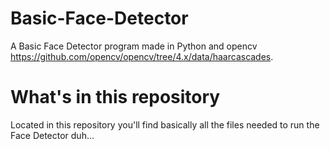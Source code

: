 # Basic-Face-Detector
A Basic Face Detector program made in Python and opencv https://github.com/opencv/opencv/tree/4.x/data/haarcascades.

# What's in this repository
Located in this repository you'll find basically all the files needed to run the Face Detector duh... 
